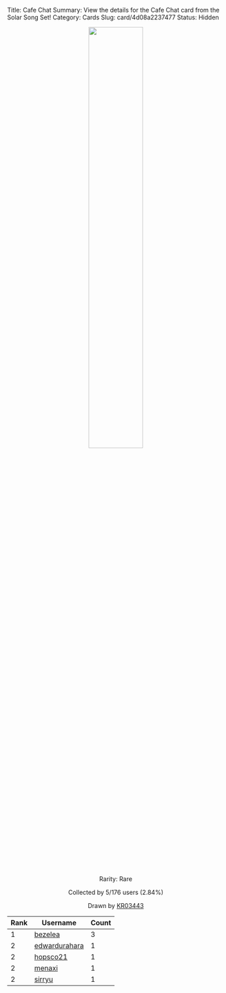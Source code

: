 Title: Cafe Chat
Summary: View the details for the Cafe Chat card from the Solar Song Set!
Category: Cards
Slug: card/4d08a2237477
Status: Hidden

<center><a href='/images/cards/4d08a2237477.png'><img src='/images/cards/4d08a2237477.png' width='50%'></a>

Rarity: Rare

Collected by 5/176 users (2.84%)

Drawn by <a href='https://twitter.com/KR03443'>KR03443</a></center>

<table class="table">
  <thead>
    <tr>
      <th scope="col">Rank</th>
      <th scope="col">Username</th>
      <th scope="col">Count</th>
    </tr>
  </thead>
  <tbody>
    <tr>
      <td>1</td>
      <td><a href="https://www.twitch.tv/bezelea">bezelea</a></td>
      <td>3</td>
      </tr>
    <tr>
      <td>2</td>
      <td><a href="https://www.twitch.tv/edwardurahara">edwardurahara</a></td>
      <td>1</td>
      </tr>
    <tr>
      <td>2</td>
      <td><a href="https://www.twitch.tv/hopsco21">hopsco21</a></td>
      <td>1</td>
      </tr>
    <tr>
      <td>2</td>
      <td><a href="https://www.twitch.tv/menaxi">menaxi</a></td>
      <td>1</td>
      </tr>
    <tr>
      <td>2</td>
      <td><a href="https://www.twitch.tv/sirryu">sirryu</a></td>
      <td>1</td>
      </tr>
  </tbody>
</table>